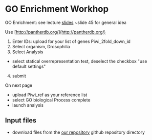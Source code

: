 # GO Enrichment Workhop

GO Enrichment: see lecture [slides](PaulThomas_cshl2018.pdf) ~slide 45 for general idea

Use [http://pantherdb.org/](http://pantherdb.org/)
 1. Enter IDs: upload for your list of genes Piwi_2fold_down_id
 2. Select organism, Drosophilia
 3. Select Analysis
   - select statical overrepresentation test, deselect the checkbox "use default settings"
 4. submit
 
 On next page
   - upload Piwi_ref as your reference list 
   - select GO biological Process complete
   - launch analysis

## Input files
 - download files from the [our repository](files) github repository directory

